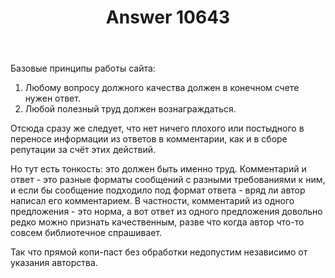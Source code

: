 ﻿---
title: "Answer 10643"
se.owner.user_id: 178779
se.owner.display_name: "Pavel Mayorov"
se.owner.link: "https://ru.meta.stackoverflow.com/users/178779/pavel-mayorov"
se.answer_id: 10643
se.question_id: 10628
se.post_type: answer
se.score: 5
se.is_accepted: False
---
<p>Базовые принципы работы сайта:</p>
<ol>
<li>Любому вопросу должного качества должен в конечном счете нужен ответ.</li>
<li>Любой полезный труд должен вознаграждаться.</li>
</ol>
<p>Отсюда сразу же следует, что нет ничего плохого или постыдного в переносе информации из ответов в комментарии, как и в сборе репутации за счёт этих действий.</p>
<p>Но тут есть тонкость: это должен быть именно труд. Комментарий и ответ - это разные форматы сообщений с разными требованиями к ним, и если бы сообщение подходило под формат ответа - вряд ли автор написал его комментарием. В частности, комментарий из одного предложения - это норма, а вот ответ из одного предложения довольно редко можно признать качественным, разве что когда автор что-то совсем библиотечное спрашивает.</p>
<p>Так что прямой копи-паст без обработки недопустим независимо от указания авторства.</p>
